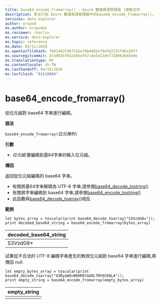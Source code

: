```yaml
---
title: base64_encode_fromarray() - Azure 數據資源管理員 |微軟文件
description: 本文介紹 Azure 數據資源管理器中的base64_encode_fromarray()。
services: data-explorer
author: orspod
ms.author: orspodek
ms.reviewer: rkarlin
ms.service: data-explorer
ms.topic: reference
ms.date: 03/11/2020
ms.openlocfilehash: f601463fd6751be7064892e70e5b2235f96a20ff
ms.sourcegitcommit: 47a002b7032a05ef67c4e5e12de7720062645e9e
ms.translationtype: MT
ms.contentlocale: zh-TW
ms.lasthandoff: 04/15/2020
ms.locfileid: "81518066"
---
```

# <a name="base64_encode_fromarray"></a>base64_encode_fromarray()

從位元組對 base64 字串進行編碼。

**語法**

`base64_encode_fromarray(`*位元陣列*`)`

**引數**

* *位元組*:要編碼到基64字串的輸入位元組。

**傳回**

返回從位元組編碼的 base64 字串。

* 有關將基64字串解碼為 UTF-8 字串,請參閱[base64_decode_tostring()](base64_decode_tostringfunction.md)
* 有關將字串編碼到 base64 字串,請參閱[base64_encode_tostring()](base64_encode_tostringfunction.md)
* 此函數與[base64_decode_toarray()](base64_decode_toarrayfunction.md)相反

**範例**

```kusto
let bytes_array = toscalar(print base64_decode_toarray("S3VzdG8="));
print decoded_base64_string = base64_encode_fromarray(bytes_array)
```

|decoded_base64_string|
|---|
|S3VzdG8*|


試著從不合法的 UTF-8 編碼字串產生的無效位元組對 base64 字串進行編碼,將傳回 null:

```kusto
let empty_bytes_array = toscalar(print base64_decode_toarray("U3RyaW5n0KHR0tGA0L7Rh9C60LA"));
print empty_string = base64_encode_fromarray(empty_bytes_array)
```

|empty_string|
|---|
||
